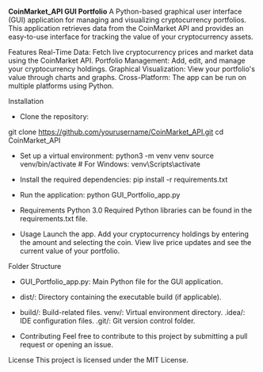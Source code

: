 
**CoinMarket_API GUI Portfolio**
A Python-based graphical user interface (GUI) application for managing and visualizing cryptocurrency portfolios. This application retrieves data from the CoinMarket API and provides an easy-to-use interface for tracking the value of your cryptocurrency assets.

Features
Real-Time Data: Fetch live cryptocurrency prices and market data using the CoinMarket API.
Portfolio Management: Add, edit, and manage your cryptocurrency holdings.
Graphical Visualization: View your portfolio's value through charts and graphs.
Cross-Platform: The app can be run on multiple platforms using Python.

Installation
- Clone the repository:

git clone https://github.com/yourusername/CoinMarket_API.git
cd CoinMarket_API


- Set up a virtual environment:
python3 -m venv venv
source venv/bin/activate   # For Windows: venv\Scripts\activate
 
- Install the required dependencies:
pip install -r requirements.txt

- Run the application:
python GUI_Portfolio_app.py
 
- Requirements
Python 3.0
Required Python libraries can be found in the requirements.txt file.

- Usage
Launch the app.
Add your cryptocurrency holdings by entering the amount and selecting the coin.
View live price updates and see the current value of your portfolio.

Folder Structure
- GUI_Portfolio_app.py: Main Python file for the GUI application.
- dist/: Directory containing the executable build (if applicable).
- build/: Build-related files.
 venv/: Virtual environment directory.
.idea/: IDE configuration files.
.git/: Git version control folder.

- Contributing
Feel free to contribute to this project by submitting a pull request or opening an issue.

License
This project is licensed under the MIT License.
